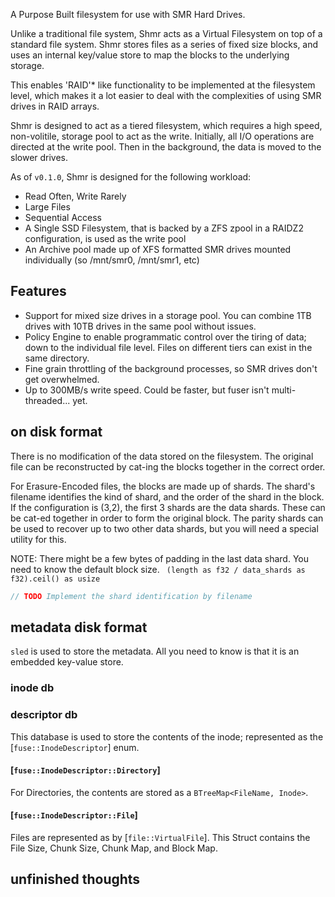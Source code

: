 A Purpose Built filesystem for use with SMR Hard Drives. 

Unlike a traditional file system, Shmr acts as a Virtual Filesystem on top of a standard file system. Shmr stores files 
as a series of fixed size blocks, and uses an internal key/value store to map the blocks to the underlying storage. 

This enables 'RAID'* like functionality to be implemented at the filesystem level, which makes it a lot easier to deal 
with the complexities of using SMR drives in RAID arrays.

Shmr is designed to act as a tiered filesystem, which requires a high speed, non-volitile, storage pool to act as the
write. Initially, all I/O operations are directed at the write pool. Then in the background, the data is moved to the
slower drives. 

As of `v0.1.0`, Shmr is designed for the following workload:
- Read Often, Write Rarely
- Large Files
- Sequential Access
- A Single SSD Filesystem, that is backed by a ZFS zpool in a RAIDZ2 configuration, is used as the write pool
- An Archive pool made up of XFS formatted SMR drives mounted individually (so /mnt/smr0, /mnt/smr1, etc)

## Features
- Support for mixed size drives in a storage pool. You can combine 1TB drives with 10TB drives in the same pool without issues. 
- Policy Engine to enable programmatic control over the tiring of data; down to the individual file level. Files on different tiers can exist in the same directory. 
- Fine grain throttling of the background processes, so SMR drives don't get overwhelmed. 
- Up to 300MB/s write speed. Could be faster, but fuser isn't multi-threaded... yet. 

## on disk format
There is no modification of the data stored on the filesystem. The original file can be reconstructed by cat-ing the blocks
together in the correct order. 

For Erasure-Encoded files, the blocks are made up of shards. The shard's filename identifies the kind of shard, and the
order of the shard in the block. If the configuration is (3,2), the first 3 shards are the data shards. These can be
cat-ed together in order to form the original block. The parity shards can be used to recover up to two other data 
shards, but you will need a special utility for this. 

NOTE: There might be a few bytes of padding in the last data shard. You need to know the default block size. 
` (length as f32 / data_shards as f32).ceil() as usize`

```rust
// TODO Implement the shard identification by filename
```

## metadata disk format
`sled` is used to store the metadata. All you need to know is that it is an embedded key-value store. 

### inode db
### descriptor db
This database is used to store the contents of the inode; represented as the [`fuse::InodeDescriptor`] enum. 

#### [`fuse::InodeDescriptor::Directory`]
For Directories, the contents are stored as a `BTreeMap<FileName, Inode>`. 

#### [`fuse::InodeDescriptor::File`]
Files are represented as by [`file::VirtualFile`]. This Struct contains the File Size, Chunk Size, Chunk Map, and Block Map.




## unfinished thoughts

